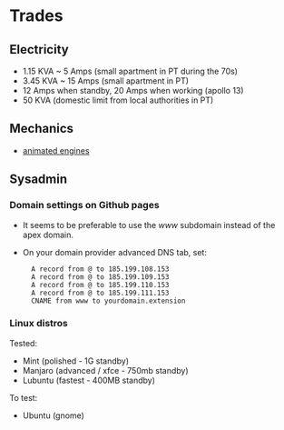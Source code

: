 # Trades

## Electricity

- 1.15 KVA ~ 5 Amps (small apartment in PT during the 70s)
- 3.45 KVA  ~ 15 Amps (small apartment in PT)
- 12 Amps when standby, 20 Amps when working (apollo 13)
- 50 KVA (domestic limit from local authorities in PT)

## Mechanics

- [animated engines](https://animatedengines.com)

## Sysadmin

### Domain settings on Github pages

- It seems to be preferable to use the *www* subdomain instead of the apex domain.
- On your domain provider advanced DNS tab, set:

		A record from @ to 185.199.108.153
		A record from @ to 185.199.109.153
		A record from @ to 185.199.110.153
		A record from @ to 185.199.111.153
		CNAME from www to yourdomain.extension

### Linux distros

Tested:

- Mint (polished - 1G standby)
- Manjaro (advanced / xfce - 750mb standby)
- Lubuntu (fastest - 400MB standby)

To test:

- Ubuntu (gnome)